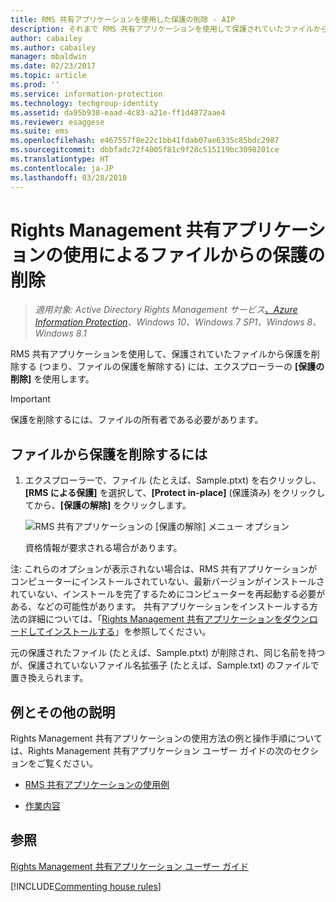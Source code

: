 ```yaml
---
title: RMS 共有アプリケーションを使用した保護の削除 - AIP
description: それまで RMS 共有アプリケーションを使用して保護されていたファイルから保護を除去する (ファイルから保護を削除する) ための手順です。
author: cabailey
ms.author: cabailey
manager: mbaldwin
ms.date: 02/23/2017
ms.topic: article
ms.prod: ''
ms.service: information-protection
ms.technology: techgroup-identity
ms.assetid: da95b938-eaad-4c83-a21e-ff1d4872aae4
ms.reviewer: esaggese
ms.suite: ems
ms.openlocfilehash: e467557f8e22c1bb41fdab07ae6335c85bdc2987
ms.sourcegitcommit: dbbfadc72f4005f81c9f28c515119bc3098201ce
ms.translationtype: HT
ms.contentlocale: ja-JP
ms.lasthandoff: 03/28/2018
---
```

# <a name="remove-protection-from-a-file-by-using-the-rights-management-sharing-application"></a>Rights Management 共有アプリケーションの使用によるファイルからの保護の削除

>*適用対象: Active Directory Rights Management サービス[、Azure Information Protection](https://azure.microsoft.com/pricing/details/information-protection)、Windows 10、Windows 7 SP1、Windows 8、Windows 8.1*

RMS 共有アプリケーションを使用して、保護されていたファイルから保護を削除する (つまり、ファイルの保護を解除する) には、エクスプローラーの **[保護の削除]** を使用します。

> [!IMPORTANT]
> 保護を削除するには、ファイルの所有者である必要があります。

## <a name="to-remove-protection-from-a-file"></a>ファイルから保護を削除するには

1.  エクスプローラーで、ファイル (たとえば、Sample.ptxt) を右クリックし、**[RMS による保護]** を選択して、**[Protect in-place]** (保護済み) をクリックしてから、**[保護の解除]** をクリックします。

    ![RMS 共有アプリケーションの [保護の解除] メニュー オプション](../media/ADRMS_MSRMSApp_RemoveProtection.png)

    資格情報が要求される場合があります。

注: これらのオプションが表示されない場合は、RMS 共有アプリケーションがコンピューターにインストールされていない、最新バージョンがインストールされていない、インストールを完了するためにコンピューターを再起動する必要がある、などの可能性があります。 共有アプリケーションをインストールする方法の詳細については、「[Rights Management 共有アプリケーションをダウンロードしてインストールする](install-sharing-app.md)」を参照してください。

元の保護されたファイル (たとえば、Sample.ptxt) が削除され、同じ名前を持つが、保護されていないファイル名拡張子 (たとえば、Sample.txt) のファイルで置き換えられます。

## <a name="examples-and-other-instructions"></a>例とその他の説明
Rights Management 共有アプリケーションの使用方法の例と操作手順については、Rights Management 共有アプリケーション ユーザー ガイドの次のセクションをご覧ください。

-   [RMS 共有アプリケーションの使用例](sharing-app-user-guide.md#examples-for-using-the-rms-sharing-application)

-   [作業内容](sharing-app-user-guide.md#what-do-you-want-to-do)

## <a name="see-also"></a>参照
[Rights Management 共有アプリケーション ユーザー ガイド](sharing-app-user-guide.md)

[!INCLUDE[Commenting house rules](../includes/houserules.md)]